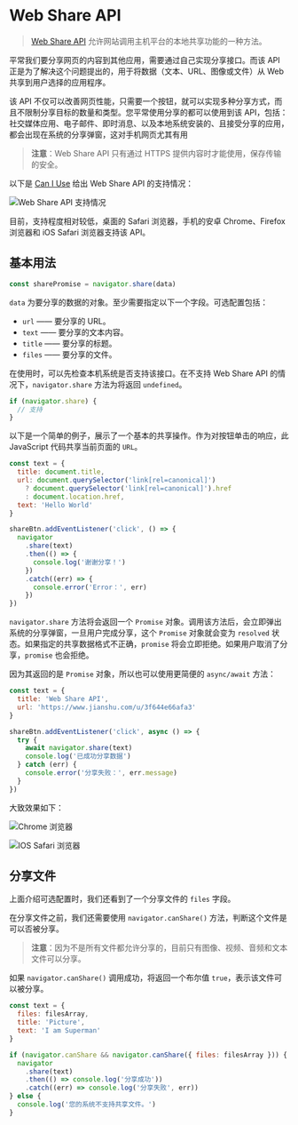 # Web Share API

> [Web Share API](https://developer.mozilla.org/en-US/docs/Web/API/Navigator/share) 允许网站调用主机平台的本地共享功能的一种方法。

平常我们要分享网页的内容到其他应用，需要通过自己实现分享接口。而该 API 正是为了解决这个问题提出的，用于将数据（文本、URL、图像或文件）从 Web 共享到用户选择的应用程序。

该 API 不仅可以改善网页性能，只需要一个按钮，就可以实现多种分享方式，而且不限制分享目标的数量和类型。您平常使用分享的都可以使用到该 API，包括：社交媒体应用、电子邮件、即时消息、以及本地系统安装的、且接受分享的应用，都会出现在系统的分享弹窗，这对手机网页尤其有用

> **注意**：Web Share API 只有通过 HTTPS 提供内容时才能使用，保存传输的安全。

以下是 [Can I Use](https://caniuse.com/?search=Web%20Share%20API) 给出 Web Share API 的支持情况：

![Web Share API 支持情况](https://upload-images.jianshu.io/upload_images/18281896-a69a6ef27711a675.png?imageMogr2/auto-orient/strip%7CimageView2/2/w/1240)

目前，支持程度相对较低，桌面的 Safari 浏览器，手机的安卓 Chrome、Firefox 浏览器和 iOS Safari 浏览器支持该 API。

## 基本用法

```js
const sharePromise = navigator.share(data)
```

`data` 为要分享的数据的对象。至少需要指定以下一个字段。可选配置包括：

- `url` —— 要分享的 URL。
- `text` —— 要分享的文本内容。
- `title` —— 要分享的标题。
- `files` —— 要分享的文件。

在使用时，可以先检查本机系统是否支持该接口。在不支持 Web Share API 的情况下，`navigator.share` 方法为将返回 `undefined`。

```js
if (navigator.share) {
  // 支持
}
```

以下是一个简单的例子，展示了一个基本的共享操作。作为对按钮单击的响应，此 JavaScript 代码共享当前页面的 `URL`。

```js
const text = {
  title: document.title,
  url: document.querySelector('link[rel=canonical]')
    ? document.querySelector('link[rel=canonical]').href
    : document.location.href,
  text: 'Hello World'
}

shareBtn.addEventListener('click', () => {
  navigator
    .share(text)
    .then(() => {
      console.log('谢谢分享！')
    })
    .catch((err) => {
      console.error('Error：', err)
    })
})
```

`navigator.share` 方法将会返回一个 `Promise` 对象。调用该方法后，会立即弹出系统的分享弹窗，一旦用户完成分享，这个 `Promise` 对象就会变为 `resolved` 状态。如果指定的共享数据格式不正确，`promise` 将会立即拒绝。如果用户取消了分享，`promise` 也会拒绝。

因为其返回的是 `Promise` 对象，所以也可以使用更简便的 `async/await` 方法：

```js
const text = {
  title: 'Web Share API',
  url: 'https://www.jianshu.com/u/3f644e66afa3'
}

shareBtn.addEventListener('click', async () => {
  try {
    await navigator.share(text)
    console.log('已成功分享数据')
  } catch (err) {
    console.error('分享失败：', err.message)
  }
})
```

大致效果如下：

![Chrome 浏览器](https://upload-images.jianshu.io/upload_images/18281896-abac6866455ee79a.png?imageMogr2/auto-orient/strip%7CimageView2/2/w/1240)

![IOS Safari 浏览器](https://upload-images.jianshu.io/upload_images/18281896-ad6e0bc02d7d1698.png?imageMogr2/auto-orient/strip%7CimageView2/2/w/1240)

## 分享文件

上面介绍可选配置时，我们还看到了一个分享文件的 `files` 字段。

在分享文件之前，我们还需要使用 `navigator.canShare()` 方法，判断这个文件是可以否被分享。

> **注意**：因为不是所有文件都允许分享的，目前只有图像、视频、音频和文本文件可以分享。

如果 `navigator.canShare()` 调用成功，将返回一个布尔值 `true`，表示该文件可以被分享。

```js
const text = {
  files: filesArray,
  title: 'Picture',
  text: 'I am Superman'
}

if (navigator.canShare && navigator.canShare({ files: filesArray })) {
  navigator
    .share(text)
    .then(() => console.log('分享成功'))
    .catch((err) => console.log('分享失败', err))
} else {
  console.log('您的系统不支持共享文件。')
}
```
